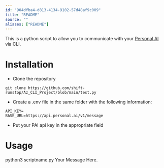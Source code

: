 ```yaml
---
id: "904dfba4-d813-4134-9102-57d48af9c009"
title: "README"
source: ""
aliases: ["README"]
---
```

This is a python script to allow you to communicate with your [Personal AI](https://personal.ai) via CLI.

# Installation
* Clone the repository
```
git clone https://github.com/shift-runstop/Az_CLI_Project/blob/main/test.py
```
* Create a .env file in the same folder with the following information:
```
API_KEY=
BASE_URL=https://api.personal.ai/v1/message
```
* Put your PAI api key in the appropriate field

# Usage
python3 scriptname.py Your Message Here.